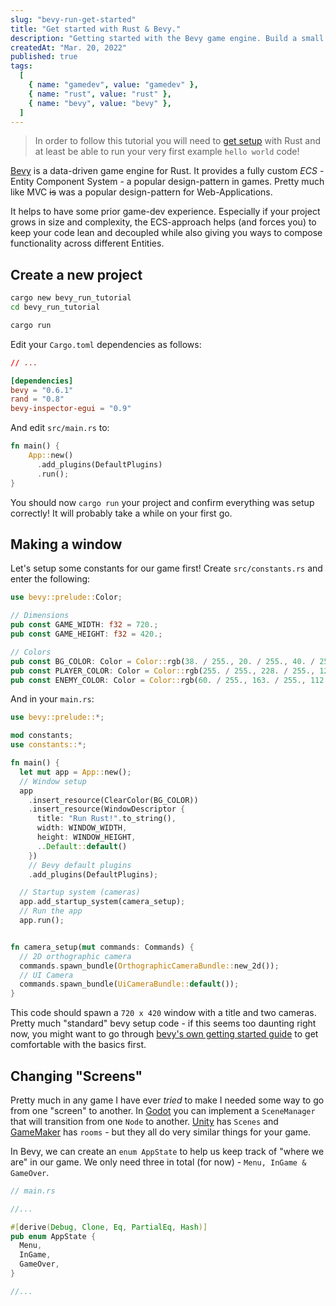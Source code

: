 ```yaml
---
slug: "bevy-run-get-started"
title: "Get started with Rust & Bevy."
description: "Getting started with the Bevy game engine. Build a small app with input handling and game states"
createdAt: "Mar. 20, 2022"
published: true
tags:
  [
    { name: "gamedev", value: "gamedev" },
    { name: "rust", value: "rust" },
    { name: "bevy", value: "bevy" },
  ]
---
```


> In order to follow this tutorial you will need to <a href="https://doc.rust-lang.org/book/ch01-01-installation.html" target="_blank">get setup</a> with Rust and at least be able to run your very first example `hello world` code!

[Bevy](https://bevyengine.org/) is a <span class="keyword">data-driven game engine</span> for Rust. It provides a fully custom <em>ECS</em> - Entity Component System - a popular design-pattern in games. Pretty much like MVC <s>is</s> was a popular design-pattern for Web-Applications.

It helps to have some prior game-dev experience. Especially if your project grows in size and complexity, the ECS-approach helps (and forces you) to keep your code lean and decoupled while also giving you ways to <span class="keyword">compose</span> functionality across different Entities.

## Create a new project

```bash
cargo new bevy_run_tutorial
cd bevy_run_tutorial

cargo run
```

Edit your `Cargo.toml` dependencies as follows:

```toml
// ...

[dependencies]
bevy = "0.6.1"
rand = "0.8"
bevy-inspector-egui = "0.9"
```

And edit `src/main.rs` to:

```rust
fn main() {
    App::new()
      .add_plugins(DefaultPlugins)
      .run();
}
```

You should now `cargo run` your project and confirm everything was setup correctly! It will probably take a while on your first go.

## Making a window

Let's setup some constants for our game first! Create `src/constants.rs` and enter the following:

```rust
use bevy::prelude::Color;

// Dimensions
pub const GAME_WIDTH: f32 = 720.;
pub const GAME_HEIGHT: f32 = 420.;

// Colors
pub const BG_COLOR: Color = Color::rgb(38. / 255., 20. / 255., 40. / 255.);
pub const PLAYER_COLOR: Color = Color::rgb(255. / 255., 228. / 255., 120. / 255.);
pub const ENEMY_COLOR: Color = Color::rgb(60. / 255., 163. / 255., 112. / 255.);
```

And in your `main.rs`:

```rust
use bevy::prelude::*;

mod constants;
use constants::*;

fn main() {
  let mut app = App::new();
  // Window setup
  app
    .insert_resource(ClearColor(BG_COLOR))
    .insert_resource(WindowDescriptor {
      title: "Run Rust!".to_string(),
      width: WINDOW_WIDTH,
      height: WINDOW_HEIGHT,
      ..Default::default()
    })
    // Bevy default plugins
    .add_plugins(DefaultPlugins);

  // Startup system (cameras)
  app.add_startup_system(camera_setup);
  // Run the app
  app.run();


fn camera_setup(mut commands: Commands) {
  // 2D orthographic camera
  commands.spawn_bundle(OrthographicCameraBundle::new_2d());
  // UI Camera
  commands.spawn_bundle(UiCameraBundle::default());
}
```

This code should spawn a `720 x 420` window with a title and two cameras. Pretty much "standard" bevy setup code - if this seems too daunting right now, you might want to go through <a href="https://bevyengine.org/learn/book/getting-started/" target="_blank">bevy's own getting started guide</a> to get comfortable with the basics first.

## Changing "Screens"

Pretty much in any game I have ever <em>tried</em> to make I needed some way to go from one "screen" to another. In <a href="https://godotengine.org/" target="blank">Godot</a> you can implement a `SceneManager` that will transition from one `Node` to another. <a href="https://unity.com/" target="_blank">Unity</a> has `Scenes` and <a href="https://www.yoyogames.com/en" target="_blank">GameMaker</a> has `rooms` - but they all do very similar things for your game.

In Bevy, we can create an `enum AppState` to help us keep track of "where we are" in our game. We only need three in total (for now) - `Menu, InGame & GameOver`.

```rust
// main.rs

//...

#[derive(Debug, Clone, Eq, PartialEq, Hash)]
pub enum AppState {
  Menu,
  InGame,
  GameOver,
}

//...
```
